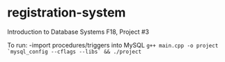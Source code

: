 # registration-system
Introduction to Database Systems F18, Project #3

To run: 
-import procedures/triggers into MySQL
```g++ main.cpp -o project `mysql_config --cflags --libs` && ./project```
